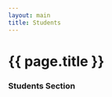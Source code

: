 ```yaml
---
layout: main
title: Students
---
```


<link rel="stylesheet" href="{{site.baseurl}}/chapter09/css/dashboard.css">

<script src="{{site.baseurl}}/assets/js/lib/d3.min.js"></script>
<script src="{{site.baseurl}}/chapter09/js/dashboard.js"></script>
<script src="{{site.baseurl}}/chapter09/js/gendata.js"></script>

# {{ page.title }}

### Students Section

<div class="row">
    <div class="col-md-8">
        <div id="students"></div>
    </div>
    <div class="col-md-4"></div>
</div>

<script>
    // Create and configure an instance of the student's table
    var tableStudents = dashboard.chart.studentsTable()
        .from(classData.from)
        .to(classData.to);

    // Select the container element, bind the data and invoke the chart
    d3.select('div#students')
        .data([classData.students])
        .call(tableStudents);
</script>


<div style="height:100px;"></div>





